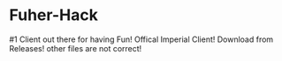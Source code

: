 # Fuher-Hack
#1 Client out there for having Fun! Offical Imperial Client!
Download from Releases! other files are not correct!
